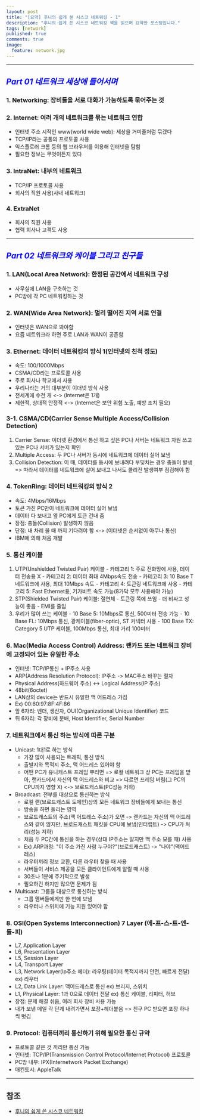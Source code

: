 ```yaml
---
layout: post
title: "[요약] 후니의 쉽게 쓴 시스코 네트워킹 - 1"
description: "후니의 쉽게 쓴 시스코 네트워킹 책을 읽으며 요약한 포스팅입니다."
tags: [network]
published: true
comments: true
image:
  feature: network.jpg
---
```


---
## <span style="color:blue"> *Part 01 네트워크 세상에 들어서며* </span>
### 1. Networking: 장비들을 서로 대화가 가능하도록 묶어주는 것

### 2. Internet: 여러 개의 네트워크를 묶는 네트워크 연합
  - 인터넷 주소 시작인 www(world wide web): 세상을 거미줄처럼 묶겠다
  - TCP/IP라는 공통의 프로토콜 사용
  - 익스플로러 크롬 등의 웹 브라우저를 이용해 인터넷을 탐험
  - 필요한 정보는 무엇이든지 있다

### 3. IntraNet: 내부의 네트워크
  - TCP/IP 프로토콜 사용
  - 회사의 직원 사용(사내 네트워크)

### 4. ExtraNet
  - 회사의 직원 사용
  - 협력 회사나 고객도 사용

---

## <span style="color:blue"> *Part 02 네트워크와 케이블 그리고 친구들* </span>
### 1. LAN(Local Area Network): 한정된 공간에서 네트워크 구성
  - 사무실에 LAN을 구축하는 것
  - PC방에 각 PC 네트워킹하는 것

### 2. WAN(Wide Area Network): 멀리 떨어진 지역 서로 연결
  - 인터넷은 WAN으로 봐야함
  - 요즘 네트워크라 하면 주로 LAN과 WAN이 공존함

### 3. Ethernet: 데이터 네트워킹의 방식 1(인터넷의 친척 정도)
  - 속도: 100/1000Mbps
  - CSMA/CD라는 프로토콜 사용
  - 주로 회사나 학교에서 사용
  - 우리나라는 거의 대부분이 이더넷 방식 사용
  - 전세계에 수천 개 <-> (Internet은 1개)
  - 제한적, 상대적 안정적 <-> (Internet은 보안 위험 노출, 예방 조치 필요)

### 3-1. CSMA/CD(Carrier Sense Multiple Access/Collision Detection)
  1. Carrier Sense: 이더넷 환경에서 통신 하고 싶은 PC나 서버는 네트워크 자원 쓰고 있는 PC나 서버가 있는지 확인
  2. Multiple Access: 두 PC나 서버가 동시에 네트워크에 데이터 실어 보냄
  3. Collision Detection: 이 때, 데이터를 동시에 보내려다 부딪치는 경우 충돌이 발생  => 따라서 데이터를 네트워크에 실어 보내고 나서도 콜리전 발생여부 점검해야 함

### 4. TokenRing: 데이터 네트워킹의 방식 2
  - 속도: 4Mbps/16Mbps
  - 토큰 가진 PC만이 네트워크에 데이터 실어 보냄
  - 데이터 다 보내고 옆 PC에게 토큰 건내 줌
  - 장점: 충돌(Collision) 발생하지 않음
  - 단점: 내 차례 올 때 까지 기다려야 함 <-> (이더넷은 순서없이 아무나 통신)
  - IBM에 의해 처음 개발

### 5. 통신 케이블
  1. UTP(Unshielded Twisted Pair) 케이블
    - 카테고리 1: 주로 전화망에 사용, 데이터 전송용 X
    - 카테고리 2: 데이터 최대 4Mbps속도 전송
    - 카테고리 3: 10 Base T 네트워크에 사용, 최대 10Mbps 속도
    - 카테고리 4: 토큰링 네트워크에 사용
    - 카테고리 5: Fast Ethernet용, 기가비트 속도 가능(8가닥 모두 사용해야 가능)
  2. STP(Shielded Twisted Pair) 케이블: 절연체
    - 토큰링 쪽에 쓰임
    - 더 비싸고 성능이 좋음
    - EMI를 줄임
  3. 우리가 많이 쓰는 케이블
    - 10 Base 5: 10Mbps로 통신, 500미터 전송 가능
    - 10 Base FL: 10Mbps 통신, 광케이블(fiber-optic), ST 커넥터 사용
    - 100 Base TX: Category 5 UTP 케이블, 100Mbps 통신, 최대 거리 100미터

### 6. Mac(Media Access Control) Address: 랜카드 또는 네트워크 장비에 고정되어 있는 유일한 주소
  - 인터넷: TCP/IP통신 + IP주소 사용
  - ARP(Address Resolution Protocol): IP주소 -> MAC주소 바꾸는 절차
  - Physical Address(하드웨어 주소) <-> Logical Address(IP 주소)
  - 48bit(6octet)
  - LAN상의 device는 반드시 유일한 맥 어드레스 가짐
  - Ex) 00:60:97:8F:4F:86
  - 앞 6자리: 벤더, 생산자, OUI(Organizational Unique Identifier) 코드
  - 뒤 6자리: 각 장비에 분배, Host Identifier, Serial Number

### 7. 네트워크에서 통신 하는 방식에 따른 구분
  * Unicast: 1대1로 하는 방식
    - 가장 많이 사용되는 트래픽, 통신 방식
    - 출발지와 목적지 주소, 맥 어드레스 있어야 함
    - 어떤 PC가 유니캐스트 프레임 뿌리면 => 로컬 네트워크 상 PC는 프레임을 받아, 랜카드에서 자신의 맥 어드레스와 비교 => 다르면 프레임 버림(그 PC의 CPU까지 영향 X) <-> 브로드캐스트(PC성능 저하)
  * Broadcast: 전부를 대상으로 통신하는 방식
    - 로컬 랜(브로드캐스트 도메인)상의 모든 네트워크 장비들에게 보내는 통신
    - 방송을 하면 들리는 영역
    - 브로드캐스트의 주소(맥 어드레스 주소)가 오면 -> 랜카드는 자신의 맥 어드레스와 같이 않지만, 브로드캐스트 패킷을 CPU에 보냄(인터럽트) -> CPU가 처리(성능 저하)
    - 처음 두 PC간에 통신을 하는 경우(상대 IP주소는 알지만 맥 주소 모를 때) 사용
    - Ex) ARP과정: "이 주소 가진 사람 누구야?"(브로드캐스트) -> "나야"(맥어드레스)
    - 라우터끼리 정보 교환, 다른 라우터 찾을 때 사용
    - 서버들이 서비스 제공을 모든 클라이언트에게 알릴 때 사용
    - 30초나 1분에 주기적으로 발생
    - 필요하긴 하지만 많으면 문제가 됨
  * Multicast: 그룹을 대상으로 통신하는 방식
    - 그룹 멤버들에게만 한 번에 보냄
    - 라우터나 스위치에 기능 지원 있어야 함

### 8. OSI(Open Systems Interconnection) 7 Layer (에-프-스-트-엔-들-피)
  - L7, Application Layer
  - L6, Presentation Layer
  - L5, Session Layer
  - L4, Transport Layer
  - L3, Network Layer(Ip주소 헤더): 라우팅(데이터 목적지까지 안전, 빠르게 전달) ex) 라우터
  - L2, Data Link Layer: 맥어드레스로 통신 ex) 브리지, 스위치
  - L1, Physical Layer: 1과 0으로 데이터 전달 ex) 통신 케이블, 리피터, 허브
  - 장점: 문제 해결 쉬움, 여러 회사 장비 사용 가능
  - 내가 보낸 메일 각 단계 내려가면서 포장+헤더붙음 => 친구 PC 받으면 포장 하나씩 벗김

### 9. Protocol: 컴퓨터끼리 통신하기 위해 필요한 통신 규약
  - 프로토콜 같은 것 끼리만 통신 가능
  - 인터넷: TCP/IP(Transmission Control Protocol/Internet Protocol) 프로토콜
  - PC방 내부: IPX(Internetwork Packet Exchange)
  - 매킨토시: AppleTalk

---
## 참조
  * [후니의 쉽게 쓴 시스코 네트워킹](http://www.kyobobook.co.kr/search/SearchCommonMain.jsp)

